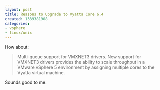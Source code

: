 ```yaml
---
layout: post
title: Reasons to Upgrade to Vyatta Core 6.4
created: 1339381908
categories:
- vsphere
- linux/unix
---
```

How about:

> Multi-queue support for VMXNET3 drivers. New support for VMXNET3 drivers&nbsp;provides the ability to scale throughput in a VMware vSphere 5 environment by&nbsp;assigning multiple cores to the Vyatta virtual machine.

Sounds good to me.
